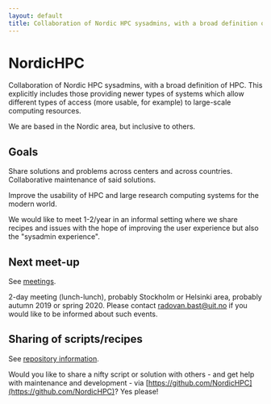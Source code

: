 ```yaml
---
layout: default
title: Collaboration of Nordic HPC sysadmins, with a broad definition of HPC.
---
```


# NordicHPC

Collaboration of Nordic HPC sysadmins, with a broad definition of
HPC. This explicitly includes those providing newer types of systems
which allow different types of access (more usable, for example) to
large-scale computing resources.

We are based in the Nordic area, but inclusive to others.

## Goals

Share solutions and problems across centers and across countries.
Collaborative maintenance of said solutions.

Improve the usability of HPC and large research computing systems for
the modern world.

We would like to meet 1-2/year in an informal setting where we share recipes
and issues with the hope of improving the user experience but also the
"sysadmin experience".


## Next meet-up

See [meetings](meetings.html).

2-day meeting (lunch-lunch), probably Stockholm or Helsinki area, probably autumn 2019 or spring 2020.
Please contact radovan.bast@uit.no if you would like to be informed about such events.


## Sharing of scripts/recipes

See [repository information](repo.html).

Would you like to share a nifty script or solution with others - and
get help with maintenance and development - via
[https://github.com/NordicHPC](https://github.com/NordicHPC)? Yes please!
